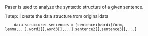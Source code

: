 Paser is used to analyze the syntactic structure of a given sentence.

1 step: I create the data structure from original data

        data structure: sentences = [sentence1[word1[form, lemma,...],word2[],word3[],...],sentence2[],sentence3[],...]